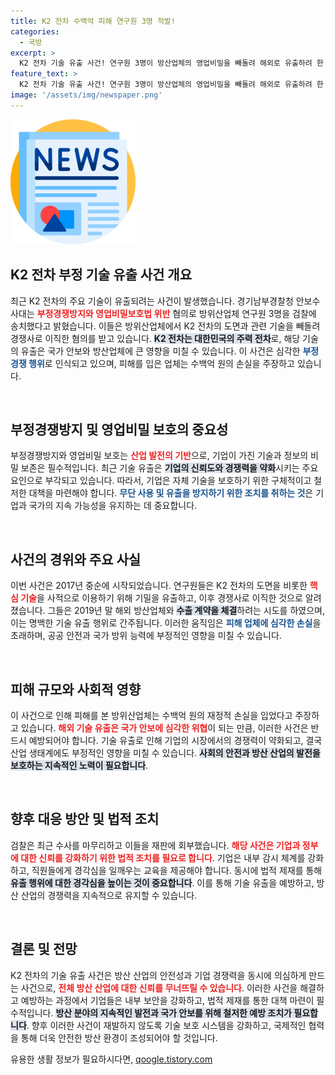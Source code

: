 ```yaml
---
title: K2 전차 수백억 피해 연구원 3명 적발!
categories:
  - 국방
excerpt: >
  K2 전차 기술 유출 사건! 연구원 3명이 방산업체의 영업비밀을 빼돌려 해외로 유출하려 한 혐의로 검찰에 송치되었습니다. 이들은 수백억 원의 손실을 초래한 기술을 불법적으로 경쟁사와 거래한 혐의를 받고 있습니다.
feature_text: >
  K2 전차 기술 유출 사건! 연구원 3명이 방산업체의 영업비밀을 빼돌려 해외로 유출하려 한 혐의로 검찰에 송치되었습니다. 이들은 수백억 원의 손실을 초래한 기술을 불법적으로 경쟁사와 거래한 혐의를 받고 있습니다.
image: '/assets/img/newspaper.png'
---
```


<p><img src="/assets/img/newspaper.png" alt="kimp 속보" /></p>

<h2 data-ke-size="size26">K2 전차 부정 기술 유출 사건 개요</h2>

<p data-ke-size="size16">최근 K2 전차의 주요 기술이 유출되려는 사건이 발생했습니다. 경기남부경찰청 안보수사대는 <b><span style="color: #ee2323;">부정경쟁방지와 영업비밀보호법 위반</span></b> 혐의로 방위산업체 연구원 3명을 검찰에 송치했다고 밝혔습니다. 이들은 방위산업체에서 K2 전차의 도면과 관련 기술을 빼돌려 경쟁사로 이직한 혐의를 받고 있습니다. <b><span style="background-color: #21538527;">K2 전차는 대한민국의 주력 전차</span></b>로, 해당 기술의 유출은 국가 안보와 방산업체에 큰 영향을 미칠 수 있습니다. 이 사건은 심각한 <b><span style="color: #1a5490;">부정 경쟁 행위</span></b>로 인식되고 있으며, 피해를 입은 업체는 수백억 원의 손실을 주장하고 있습니다.</p>

<p data-ke-size="size16">&nbsp;</p>

<h2 data-ke-size="size26">부정경쟁방지 및 영업비밀 보호의 중요성</h2>

<p data-ke-size="size16">부정경쟁방지와 영업비밀 보호는 <b><span style="color: #ee2323;">산업 발전의 기반</span></b>으로, 기업이 가진 기술과 정보의 비밀 보존은 필수적입니다. 최근 기술 유출은 <b><span style="background-color: #21538527;">기업의 신뢰도와 경쟁력을 약화</span></b>시키는 주요 요인으로 부각되고 있습니다. 따라서, 기업은 자체 기술을 보호하기 위한 구체적이고 철저한 대책을 마련해야 합니다. <b><span style="color: #1a5490;">무단 사용 및 유출을 방지하기 위한 조치를 취하는 것</span></b>은 기업과 국가의 지속 가능성을 유지하는 데 중요합니다.</p>

<p data-ke-size="size16">&nbsp;</p>

<h2 data-ke-size="size26">사건의 경위와 주요 사실</h2>

<p data-ke-size="size16">이번 사건은 2017년 중순에 시작되었습니다. 연구원들은 K2 전차의 도면을 비롯한 <b><span style="color: #ee2323;">핵심 기술</span></b>을 사적으로 이용하기 위해 기밀을 유출하고, 이후 경쟁사로 이직한 것으로 알려졌습니다. 그들은 2019년 말 해외 방산업체와 <b><span style="background-color: #21538527;">수출 계약을 체결</span></b>하려는 시도를 하였으며, 이는 명백한 기술 유출 행위로 간주됩니다. 이러한 움직임은 <b><span style="color: #1a5490;">피해 업체에 심각한 손실</span></b>을 초래하며, 공공 안전과 국가 방위 능력에 부정적인 영향을 미칠 수 있습니다.</p>

<p data-ke-size="size16">&nbsp;</p>

<h2 data-ke-size="size26">피해 규모와 사회적 영향</h2>

<p data-ke-size="size16">이 사건으로 인해 피해를 본 방위산업체는 수백억 원의 재정적 손실을 입었다고 주장하고 있습니다. <b><span style="color: #ee2323;">해외 기술 유출은 국가 안보에 심각한 위협</span></b>이 되는 만큼, 이러한 사건은 반드시 예방되어야 합니다. 기술 유출로 인해 기업의 시장에서의 경쟁력이 약화되고, 결국 산업 생태계에도 부정적인 영향을 미칠 수 있습니다. <b><span style="background-color: #21538527;">사회의 안전과 방산 산업의 발전을 보호하는 지속적인 노력이 필요합니다</span></b>.</p>

<p data-ke-size="size16">&nbsp;</p>

<h2 data-ke-size="size26">향후 대응 방안 및 법적 조치</h2>

<p data-ke-size="size16">검찰은 최근 수사를 마무리하고 이들을 재판에 회부했습니다. <b><span style="color: #ee2323;">해당 사건은 기업과 정부에 대한 신뢰를 강화하기 위한 법적 조치를 필요로 합니다</span></b>. 기업은 내부 감시 체계를 강화하고, 직원들에게 경각심을 일깨우는 교육을 제공해야 합니다. 동시에 법적 제재를 통해 <b><span style="background-color: #21538527;">유출 행위에 대한 경각심을 높이는 것이 중요합니다</span></b>. 이를 통해 기술 유출을 예방하고, 방산 산업의 경쟁력을 지속적으로 유지할 수 있습니다.</p>

<p data-ke-size="size16">&nbsp;</p>

<h2 data-ke-size="size26">결론 및 전망</h2>

<p data-ke-size="size16">K2 전차의 기술 유출 사건은 방산 산업의 안전성과 기업 경쟁력을 동시에 의심하게 만드는 사건으로, <b><span style="color: #ee2323;">전체 방산 산업에 대한 신뢰를 무너뜨릴 수 있습니다</span></b>. 이러한 사건을 해결하고 예방하는 과정에서 기업들은 내부 보안을 강화하고, 법적 제재를 통한 대책 마련이 필수적입니다. <b><span style="background-color: #21538527;">방산 분야의 지속적인 발전과 국가 안보를 위해 철저한 예방 조치가 필요합니다</span></b>. 향후 이러한 사건이 재발하지 않도록 기술 보호 시스템을 강화하고, 국제적인 협력을 통해 더욱 안전한 방산 환경이 조성되어야 할 것입니다.</p>
유용한 생활 정보가 필요하시다면, <a href="https://qoogle.tistory.com" rel="dofollow">qoogle.tistory.com</a>


